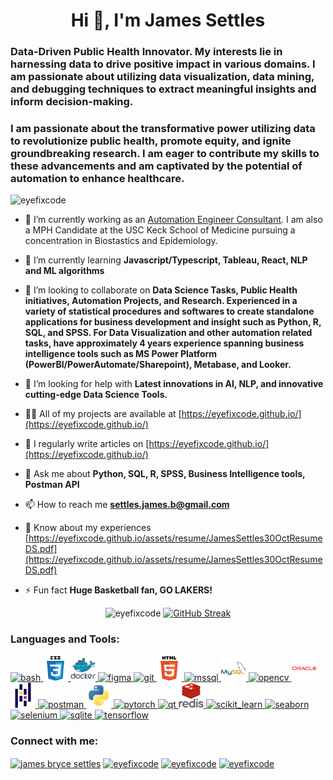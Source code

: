 <h1 align="center">Hi 👋, I'm James Settles</h1>
<h3 align="left">Data-Driven Public Health Innovator. My interests lie in harnessing data to drive positive impact in various domains. I am passionate about utilizing data visualization, data mining, and debugging techniques to extract meaningful insights and inform decision-making. </h3> 

<h3 align="left">I am passionate about the transformative power utilizing data to revolutionize public health, promote equity, and ignite groundbreaking research. I am eager to contribute my skills to these advancements and am captivated by the potential of automation to enhance healthcare.</h3>

<p align="left"> <img src="https://komarev.com/ghpvc/?username=eyefixcode&label=Profile%20views&color=0e75b6&style=flat" alt="eyefixcode" /> </p>


- 🔭 I’m currently working as an [Automation Engineer Consultant](https://www.linkedin.com/in/james-bryce-settles-99675013a/). I am also a MPH Candidate at the USC Keck School of Medicine pursuing a concentration in Biostastics and Epidemiology.

- 🌱 I’m currently learning **Javascript/Typescript, Tableau, React, NLP and ML algorithms**

- 👯 I’m looking to collaborate on **Data Science Tasks, Public Health initiatives, Automation Projects, and Research. Experienced in a variety of statistical procedures and softwares to create standalone applications for business development and insight such as Python, R, SQL, and SPSS. For Data Visualization and other automation related tasks, have approximately 4 years experience spanning business intelligence tools such as MS Power Platform (PowerBI/PowerAutomate/Sharepoint), Metabase, and Looker.**

- 🤝 I’m looking for help with **Latest innovations in AI, NLP, and innovative cutting-edge Data Science Tools.**

- 👨‍💻 All of my projects are available at [https://eyefixcode.github.io/](https://eyefixcode.github.io/)

- 📝 I regularly write articles on [https://eyefixcode.github.io/](https://eyefixcode.github.io/)

- 💬 Ask me about **Python, SQL, R, SPSS, Business Intelligence tools, Postman API**

- 📫 How to reach me **settles.james.b@gmail.com**

- 📄 Know about my experiences [https://eyefixcode.github.io/assets/resume/JamesSettles30OctResumeDS.pdf](https://eyefixcode.github.io/assets/resume/JamesSettles30OctResumeDS.pdf)

- ⚡ Fun fact **Huge Basketball fan, GO LAKERS!**

<p align="center">
<img src="https://github-readme-stats.vercel.app/api/top-langs?username=eyefixcode&show_icons=true&locale=en&layout=compact&theme=radical" alt="eyefixcode" />
<a href="https://git.io/streak-stats"><img src="https://streak-stats.demolab.com?user=eyefixcode&theme=highcontrast" alt="GitHub Streak" /></a>
</p>

<h3 align="left">Languages and Tools:</h3>
<p align="left"> <a href="https://www.gnu.org/software/bash/" target="_blank" rel="noreferrer"> <img src="https://www.vectorlogo.zone/logos/gnu_bash/gnu_bash-icon.svg" alt="bash" width="40" height="40"/> </a> <a href="https://www.w3schools.com/css/" target="_blank" rel="noreferrer"> <img src="https://raw.githubusercontent.com/devicons/devicon/master/icons/css3/css3-original-wordmark.svg" alt="css3" width="40" height="40"/> </a> <a href="https://www.docker.com/" target="_blank" rel="noreferrer"> <img src="https://raw.githubusercontent.com/devicons/devicon/master/icons/docker/docker-original-wordmark.svg" alt="docker" width="40" height="40"/> </a> <a href="https://www.figma.com/" target="_blank" rel="noreferrer"> <img src="https://www.vectorlogo.zone/logos/figma/figma-icon.svg" alt="figma" width="40" height="40"/> </a> <a href="https://git-scm.com/" target="_blank" rel="noreferrer"> <img src="https://www.vectorlogo.zone/logos/git-scm/git-scm-icon.svg" alt="git" width="40" height="40"/> </a> <a href="https://www.w3.org/html/" target="_blank" rel="noreferrer"> <img src="https://raw.githubusercontent.com/devicons/devicon/master/icons/html5/html5-original-wordmark.svg" alt="html5" width="40" height="40"/> </a> <a href="https://www.microsoft.com/en-us/sql-server" target="_blank" rel="noreferrer"> <img src="https://www.svgrepo.com/show/303229/microsoft-sql-server-logo.svg" alt="mssql" width="40" height="40"/> </a> <a href="https://www.mysql.com/" target="_blank" rel="noreferrer"> <img src="https://raw.githubusercontent.com/devicons/devicon/master/icons/mysql/mysql-original-wordmark.svg" alt="mysql" width="40" height="40"/> </a> <a href="https://opencv.org/" target="_blank" rel="noreferrer"> <img src="https://www.vectorlogo.zone/logos/opencv/opencv-icon.svg" alt="opencv" width="40" height="40"/> </a> <a href="https://www.oracle.com/" target="_blank" rel="noreferrer"> <img src="https://raw.githubusercontent.com/devicons/devicon/master/icons/oracle/oracle-original.svg" alt="oracle" width="40" height="40"/> </a> <a href="https://pandas.pydata.org/" target="_blank" rel="noreferrer"> <img src="https://raw.githubusercontent.com/devicons/devicon/2ae2a900d2f041da66e950e4d48052658d850630/icons/pandas/pandas-original.svg" alt="pandas" width="40" height="40"/> </a> <a href="https://postman.com" target="_blank" rel="noreferrer"> <img src="https://www.vectorlogo.zone/logos/getpostman/getpostman-icon.svg" alt="postman" width="40" height="40"/> </a> <a href="https://www.python.org" target="_blank" rel="noreferrer"> <img src="https://raw.githubusercontent.com/devicons/devicon/master/icons/python/python-original.svg" alt="python" width="40" height="40"/> </a> <a href="https://pytorch.org/" target="_blank" rel="noreferrer"> <img src="https://www.vectorlogo.zone/logos/pytorch/pytorch-icon.svg" alt="pytorch" width="40" height="40"/> </a> <a href="https://www.qt.io/" target="_blank" rel="noreferrer"> <img src="https://upload.wikimedia.org/wikipedia/commons/0/0b/Qt_logo_2016.svg" alt="qt" width="40" height="40"/> </a> <a href="https://redis.io" target="_blank" rel="noreferrer"> <img src="https://raw.githubusercontent.com/devicons/devicon/master/icons/redis/redis-original-wordmark.svg" alt="redis" width="40" height="40"/> </a> <a href="https://scikit-learn.org/" target="_blank" rel="noreferrer"> <img src="https://upload.wikimedia.org/wikipedia/commons/0/05/Scikit_learn_logo_small.svg" alt="scikit_learn" width="40" height="40"/> </a> <a href="https://seaborn.pydata.org/" target="_blank" rel="noreferrer"> <img src="https://seaborn.pydata.org/_images/logo-mark-lightbg.svg" alt="seaborn" width="40" height="40"/> </a> <a href="https://www.selenium.dev" target="_blank" rel="noreferrer"> <img src="https://raw.githubusercontent.com/detain/svg-logos/780f25886640cef088af994181646db2f6b1a3f8/svg/selenium-logo.svg" alt="selenium" width="40" height="40"/> </a> <a href="https://www.sqlite.org/" target="_blank" rel="noreferrer"> <img src="https://www.vectorlogo.zone/logos/sqlite/sqlite-icon.svg" alt="sqlite" width="40" height="40"/> </a> <a href="https://www.tensorflow.org" target="_blank" rel="noreferrer"> <img src="https://www.vectorlogo.zone/logos/tensorflow/tensorflow-icon.svg" alt="tensorflow" width="40" height="40"/> </a> </p>

<h3 align="left">Connect with me:</h3>
<p align="left">
<a href="https://www.linkedin.com/in/james-bryce-settles-99675013a/" target="blank"><img align="center" src="https://raw.githubusercontent.com/rahuldkjain/github-profile-readme-generator/master/src/images/icons/Social/linked-in-alt.svg" alt="james bryce settles" height="30" width="40" /></a>
<a href="https://instagram.com/eyefixcode" target="blank"><img align="center" src="https://raw.githubusercontent.com/rahuldkjain/github-profile-readme-generator/master/src/images/icons/Social/instagram.svg" alt="eyefixcode" height="30" width="40" /></a>
<a href="https://twitter.com/eyefixcode" target="blank"><img align="center" src="https://raw.githubusercontent.com/rahuldkjain/github-profile-readme-generator/master/src/images/icons/Social/twitter.svg" alt="eyefixcode" height="30" width="40" /></a>
<a href="https://www.youtube.com/c/eyefixcode" target="blank"><img align="center" src="https://raw.githubusercontent.com/rahuldkjain/github-profile-readme-generator/master/src/images/icons/Social/youtube.svg" alt="eyefixcode" height="30" width="40" /></a>
</p>
